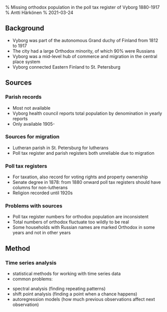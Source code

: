 % Missing orthodox population in the poll tax register of Vyborg 1880-1917
% Antti Härkönen
% 2021-03-24

## Background

- Vyborg was part of the autonomous Grand duchy of Finland from 1812 to 1917
- The city had a large Orthodox minority, of which 90% were Russians
- Vyborg was a mid-level hub of commerce and migration in the central place system
- Vyborg connected Eastern Finland to St. Petersburg

## Sources

### Parish records

- Most not available
- Vyborg health council reports total population by denomination in yearly reports
- Only available 1905-

### Sources for migration

- Lutheran parish in St. Petersburg for lutherans
- Poll tax register and parish registers both unreliable due to migration

### Poll tax registers

- For taxation, also record for voting rights and property ownership
- Senate degree in 1878: from 1880 onward poll tax registers should have columns for non-lutherans
- Religion recorded until 1920s

### Problems with sources

- Poll tax register numbers for orthodox population are inconsistent
- Total numbers of orthodox fluctuate too wildly to be real
- Some households with Russian names are marked Orthodox in some years and not in other years

## Method

### Time series analysis

- statistical methods for working with time series data
- common problems:
* spectral analysis (finding repeating patterns)
* shift point analysis (finding a point when a chance happens)
* autoregression models (how much previous observations affect next observation)